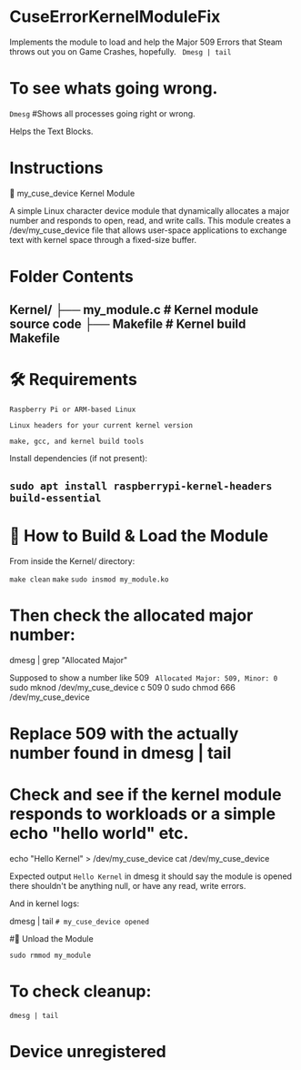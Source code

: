# CuseErrorKernelModuleFix
Implements the module to load and help the Major 509 Errors that Steam throws out you on Game Crashes, hopefully.
``` Dmesg | tail```
# To see whats going wrong.

```Dmesg```
#Shows all processes going right or wrong.

Helps the Text Blocks. 

# Instructions 
🧵 my_cuse_device Kernel Module

A simple Linux character device module that dynamically allocates a major number and responds to open, read, and write calls. This module creates a /dev/my_cuse_device file that allows user-space applications to exchange text with kernel space through a fixed-size buffer.
# Folder Contents
Kernel/
├── my_module.c       # Kernel module source code
├── Makefile          # Kernel build Makefile
---------------------------------------------------------------------
# 🛠️ Requirements

    Raspberry Pi or ARM-based Linux

    Linux headers for your current kernel version

    make, gcc, and kernel build tools

Install dependencies (if not present):

``` sudo apt install raspberrypi-kernel-headers build-essential ```
-----------------------------------------------------------------------
# 🚀 How to Build & Load the Module

From inside the Kernel/ directory:

``` make clean ```
``` make ```
``` sudo insmod my_module.ko ```

# Then check the allocated major number:
dmesg | grep "Allocated Major"

Supposed to show a number like 509
``` Allocated Major: 509, Minor: 0```
sudo mknod /dev/my_cuse_device c 509 0
sudo chmod 666 /dev/my_cuse_device
# Replace 509 with the actually number found in dmesg | tail

# Check and see if the kernel module responds to workloads or a simple echo "hello world" etc.
echo "Hello Kernel" > /dev/my_cuse_device
cat /dev/my_cuse_device

Expected output
```Hello Kernel```
in dmesg it should say the module is opened
there shouldn't be anything null, or have any read, write errors.

And in kernel logs:

dmesg | tail
```# my_cuse_device opened```

#🔄 Unload the Module

```sudo rmmod my_module```

# To check cleanup:

```dmesg | tail```
# Device unregistered





